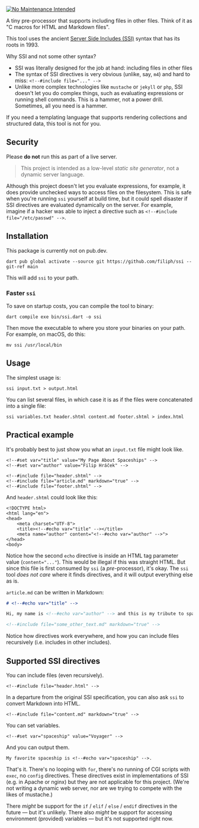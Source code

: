 [![No Maintenance Intended](http://unmaintained.tech/badge.svg)](http://unmaintained.tech/)

A tiny pre-processor that supports including files in other files.
Think of it as "C macros for HTML and Markdown files".

This tool uses the ancient 
[Server Side Includes (SSI)](https://en.wikipedia.org/wiki/Server_Side_Includes)
syntax that has its roots in 1993.

Why SSI and not some other syntax?

* SSI was literally designed for the job at hand: including files in other files
* The syntax of SSI directives is very obvious (unlike, say, `m4`)
  and hard to miss: `<!--#include file="..." -->`
* Unlike more complex technologies like `mustache` or `jekyll` or `php`,
  SSI doesn't let you do complex things, 
  such as evaluating expressions or running shell commands.
  This is a hammer, not a power drill. Sometimes, all you need is a hammer.

If you need a templating language that supports rendering collections
and structured data, this tool is not for you.


## Security

Please **do not** run this as part of a live server.

> This project is intended as a low-level *static site generator*,
> not a dynamic server language.

Although this project doesn't let you evaluate expressions, for example,
it does provide unchecked ways to access files on the filesystem.
This is safe when you're running `ssi` yourself at build time,
but it could spell disaster if SSI directives are evaluated dynamically
on the server. For example, imagine if a hacker was able to inject
a directive such as `<!--#include file="/etc/passwd" -->`.


## Installation

This package is currently not on pub.dev.

```shell
dart pub global activate --source git https://github.com/filiph/ssi --git-ref main
```

This will add `ssi` to your path.

### Faster `ssi`

To save on startup costs, you can compile the tool to binary:

```shell
dart compile exe bin/ssi.dart -o ssi
```

Then move the executable to where you store your binaries on your path.
For example, on macOS, do this:

```shell
mv ssi /usr/local/bin
```


## Usage

The simplest usage is:

```shell
ssi input.txt > output.html 
```

You can list several files, in which case it is as if the files
were concatenated into a single file:

```shell
ssi variables.txt header.shtml content.md footer.shtml > index.html
```


## Practical example

It's probably best to just show you what an `input.txt` file might look like.

```text
<!--#set var="title" value="My Page About Spaceships" -->
<!--#set var="author" value="Filip Hráček" -->

<!--#include file="header.shtml" -->
<!--#include file="article.md" markdown="true" -->
<!--#include file="footer.shtml" -->
```

And `header.shtml` could look like this:

```text
<!DOCTYPE html>
<html lang="en">
<head>
    <meta charset="UTF-8">
    <title><!--#echo var="title" --></title>
    <meta name="author" content="<!--#echo var="author" -->">
</head>
<body>
```

Notice how the second `echo` directive is inside an HTML tag parameter value
(`content="..."`).
This would be illegal if this was straight HTML.
But since this file is first consumed by `ssi` (a *pre*-processor),
it's okay. The `ssi` tool *does not care* where it finds directives, and it
will output everything else as is.

`article.md` can be written in Markdown:

```markdown
# <!--#echo var="title" -->

Hi, my name is <!--#echo var="author" --> and this is my tribute to spaceships!

<!--#include file="some_other_text.md" markdown="true" -->
```

Notice how directives work everywhere, and how you can include files
recursively (i.e. includes in other includes).


## Supported SSI directives

You can include files (even recursively).

```
<!--#include file="header.html" -->
```

In a departure from the original SSI specification, 
you can also ask `ssi` to convert Markdown into HTML.

```
<!--#include file="content.md" markdown="true" -->
```

You can set variables.

```
<!--#set var="spaceship" value="Voyager" -->
```

And you can output them.

```
My favorite spaceship is <!--#echo var="spaceship" -->.
```

That's it. There's no looping with `for`, 
there's no running of CGI scripts with `exec`, 
no `config` directives. 
These directives exist in implementations of SSI (e.g. in Apache or nginx)
but they are not applicable for this project.
(We're not writing a dynamic web server, nor are we trying to compete with
the likes of mustache.)

There _might_ be support for the `if` / `elif` / `else` / `endif` directives 
in the future — but it's unlikely.
There also _might_ be support for accessing environment (provided) variables
— but it's not supported right now.
